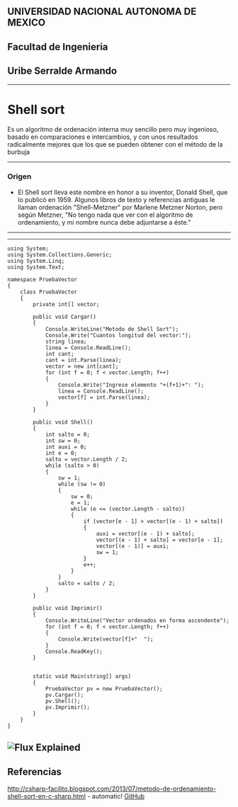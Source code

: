 ## UNIVERSIDAD NACIONAL AUTONOMA DE MEXICO
## Facultad de Ingenieria
## Uribe Serralde Armando
---
# Shell sort
Es un algoritmo de ordenación interna muy sencillo pero muy ingenioso, basado en comparaciones e intercambios, y con unos resultados radicalmente mejores que los que se pueden obtener con el método de la burbuja

---

### Origen

- El Shell sort lleva este nombre en honor a su inventor, Donald Shell, que lo publicó en 1959. Algunos libros de texto y referencias antiguas le llaman ordenación "Shell-Metzner" por Marlene Metzner Norton, pero según Metzner, "No tengo nada que ver con el algoritmo de ordenamiento, y mi nombre nunca debe adjuntarse a éste."
---

---
```
using System;
using System.Collections.Generic;
using System.Linq;
using System.Text;

namespace PruebaVector
{
    class PruebaVector
    {
        private int[] vector;

        public void Cargar()
        {
            Console.WriteLine("Metodo de Shell Sort");
            Console.Write("Cuantos longitud del vector:");
            string linea;
            linea = Console.ReadLine();
            int cant;
            cant = int.Parse(linea);
            vector = new int[cant];
            for (int f = 0; f < vector.Length; f++)
            {
                Console.Write("Ingrese elemento "+(f+1)+": ");
                linea = Console.ReadLine();
                vector[f] = int.Parse(linea);
            }
        }

        public void Shell()
        {
            int salto = 0;
            int sw = 0;
            int auxi = 0;
            int e = 0;
            salto = vector.Length / 2;
            while (salto > 0)
            {
                sw = 1;
                while (sw != 0)
                {
                    sw = 0;
                    e = 1;
                    while (e <= (vector.Length - salto))
                    {
                        if (vector[e - 1] > vector[(e - 1) + salto])
                        {
                            auxi = vector[(e - 1) + salto];
                            vector[(e - 1) + salto] = vector[e - 1];
                            vector[(e - 1)] = auxi;
                            sw = 1;
                        }
                        e++;
                    }
                }
                salto = salto / 2;
            }
        }

        public void Imprimir()
        {
            Console.WriteLine("Vector ordenados en forma ascendente");
            for (int f = 0; f < vector.Length; f++)
            {
                Console.Write(vector[f]+"  ");
            }
            Console.ReadKey();
        }


        static void Main(string[] args)
        {
            PruebaVector pv = new PruebaVector();
            pv.Cargar();
            pv.Shell();
            pv.Imprimir();
        }
    }
}

```

![Flux Explained](http://3.bp.blogspot.com/-Bym35WE6rRI/UeYFMF7KnfI/AAAAAAAABVU/lm2hdpCvj4U/s1600/metodo+de+ordenamiento+shell+sort+en+c%23.png)
---
## Referencias
http://csharp-facilito.blogspot.com/2013/07/metodo-de-ordenamiento-shell-sort-en-c-sharp.html - automatic!
[GitHub](http://github.com)
